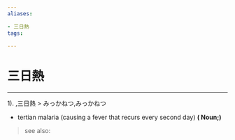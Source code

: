 ```yaml
---
aliases:
    
- 三日熱
tags:
    
---
```


# 三日熱
---
1).
,三日熱 > みっかねつ,みっかねつ

- tertian malaria (causing a fever that recurs every second day)
**( Noun;)**
> see also: 
            